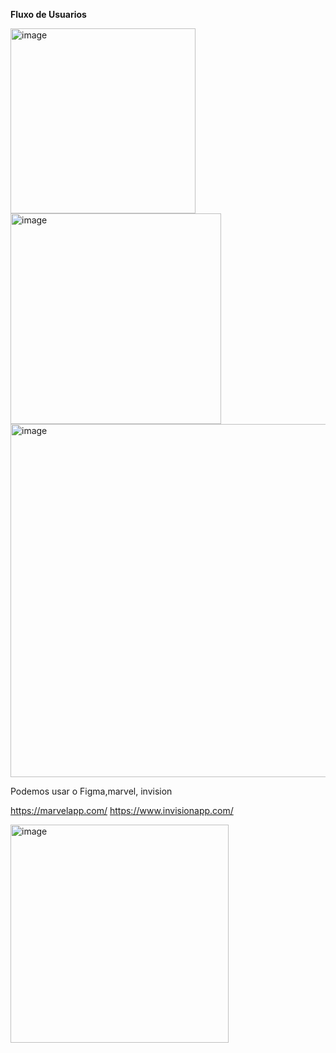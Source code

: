 **Fluxo de Usuarios**

<img width="296" alt="image" src="https://github.com/aevilesaguiar/UX-Design/assets/52088444/42851538-3104-4431-9c5d-61284c7261ad">

<img width="337" alt="image" src="https://github.com/aevilesaguiar/UX-Design/assets/52088444/089931f1-190c-4df1-bf81-8b48b890ce8c">

<img width="565" alt="image" src="https://github.com/aevilesaguiar/UX-Design/assets/52088444/c3b8ecf1-822f-4c50-93c9-1f2ae1a7cdfd">

Podemos usar o Figma,marvel, invision

https://marvelapp.com/
https://www.invisionapp.com/

<img width="349" alt="image" src="https://github.com/aevilesaguiar/UX-Design/assets/52088444/054d1b7e-40f2-45e7-ae8e-27b72db204fd">
